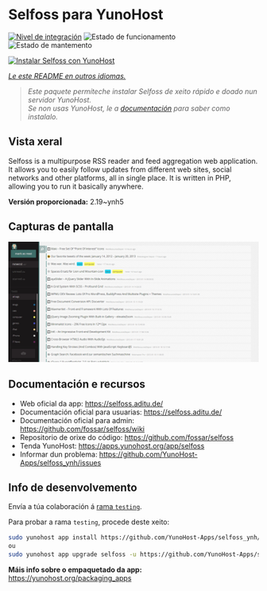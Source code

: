 <!--
NOTA: Este README foi creado automáticamente por <https://github.com/YunoHost/apps/tree/master/tools/readme_generator>
NON debe editarse manualmente.
-->

# Selfoss para YunoHost

[![Nivel de integración](https://dash.yunohost.org/integration/selfoss.svg)](https://ci-apps.yunohost.org/ci/apps/selfoss/) ![Estado de funcionamento](https://ci-apps.yunohost.org/ci/badges/selfoss.status.svg) ![Estado de mantemento](https://ci-apps.yunohost.org/ci/badges/selfoss.maintain.svg)

[![Instalar Selfoss con YunoHost](https://install-app.yunohost.org/install-with-yunohost.svg)](https://install-app.yunohost.org/?app=selfoss)

*[Le este README en outros idiomas.](./ALL_README.md)*

> *Este paquete permíteche instalar Selfoss de xeito rápido e doado nun servidor YunoHost.*  
> *Se non usas YunoHost, le a [documentación](https://yunohost.org/install) para saber como instalalo.*

## Vista xeral

Selfoss is a multipurpose RSS reader and feed aggregation web application. It allows you to easily follow updates from different web sites, social networks and other platforms, all in single place. It is written in PHP, allowing you to run it basically anywhere.


**Versión proporcionada:** 2.19~ynh5

## Capturas de pantalla

![Captura de pantalla de Selfoss](./doc/screenshots/screenshot1.png)

## Documentación e recursos

- Web oficial da app: <https://selfoss.aditu.de/>
- Documentación oficial para usuarias: <https://selfoss.aditu.de/>
- Documentación oficial para admin: <https://github.com/fossar/selfoss/wiki>
- Repositorio de orixe do código: <https://github.com/fossar/selfoss>
- Tenda YunoHost: <https://apps.yunohost.org/app/selfoss>
- Informar dun problema: <https://github.com/YunoHost-Apps/selfoss_ynh/issues>

## Info de desenvolvemento

Envía a túa colaboración á [rama `testing`](https://github.com/YunoHost-Apps/selfoss_ynh/tree/testing).

Para probar a rama `testing`, procede deste xeito:

```bash
sudo yunohost app install https://github.com/YunoHost-Apps/selfoss_ynh/tree/testing --debug
ou
sudo yunohost app upgrade selfoss -u https://github.com/YunoHost-Apps/selfoss_ynh/tree/testing --debug
```

**Máis info sobre o empaquetado da app:** <https://yunohost.org/packaging_apps>
